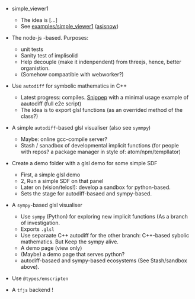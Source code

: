 
* simple_viewer1
   * The idea is [...]
   * See [examples/simple_viewer1](https://github.com/sohale/implisolid/tree/revival-sohale/examples/simple_viewer1) ([asisnow](https://github.com/sohale/implisolid/blob/d7856f21df8d470a1096fa146a79ba2b410547de/examples/simple_viewer1))

* The node-js -based. Purposes:
   * unit tests
   * Sanity test of implisolid
   * Help decouple (make it indenpendent) from threejs, hence, better organistion.
   * (Somehow compaatible with webworker?)

* Use `autodiff` for symbolic mathematics in C++
   * Latest progress: compiles. [Snippep](https://github.com/sohale/implisolid/blob/d7856f21df8d470a1096fa146a79ba2b410547de/sandbox/autodiff/implicit-functions/cpp/autodiff-sample1.cpp) with a minimal usage example of aautodiff (full e2e script)
   * The idea is to export glsl functions (as an overrided method of the class?)

* A simple `autodiff`-based glsl visualiser (also see `symmpy`)
   * Maybe: online gcc-compile server?
   * Stash / sanadbox of developmental implicit functions (for people with repos? a package manager in style of: atom/npm/templlator)


* Create a demo folder with a glsl demo for some simple SDF
  * First, a simple glsl demo
  * 2, Run a simple SDF on that panel
  * Later on (vision/telos!): develop a sandbox for python-based.
  * Sets the stage for autodiff-basaed and sympy-based.

* A `sympy`-based glsl visualiser
  * Use `sympy` (Python) for exploring new implicit functions (As a branch of investigation.
  * Exports `.glsl`
  * Use separaate C++ autodiff for the other branch: C++-based sybolic mathematics. But Keep the sympy alive.
  * A demo page (view only)
  * (Maybe) a demo page that serves python?
  * autodiff-basaed and sympy-based ecosystems (See Stash/sandbox above).

* Use `@types/emscripten`

* A `tfjs` backend !
